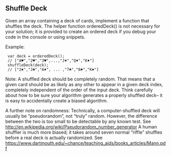 ## Shuffle Deck

Given an array containing a deck of cards, implement a function that shuffles the deck. The helper function orderedDeck() is not necessary for your solution; it is provided to create an ordered deck if you debug your code in the console or using snippets.

Example:
```
 var deck = orderedDeck();
 // ["A♥","2♥","3♥",...,"J♦","Q♦","K♦"]
 shuffleDeck(deck);
 // ["2♠","J♣","A♦", ... ,"7♣","8♣","K♠"]
```
Note:
A shuffled deck should be completely random. That means that a given card should be as likely as any other to appear in a given deck index, completely independent of the order of the input deck. Think carefully about how to be sure your algorithm generates a properly shuffled deck– it is easy to accidentally create a biased algorithm.

A further note on randomness:
Technically, a computer-shuffled deck will usually be “pseudorandom”, not “truly” random. However, the difference between the two is too small to be detectable by any known test. See http://en.wikipedia.org/wiki/Pseudorandom_number_generator
A human shuffler is much more biased; it takes around seven normal “riffle” shuffles before a real deck is actually randomized. See https://www.dartmouth.edu/~chance/teaching_aids/books_articles/Mann.pdf